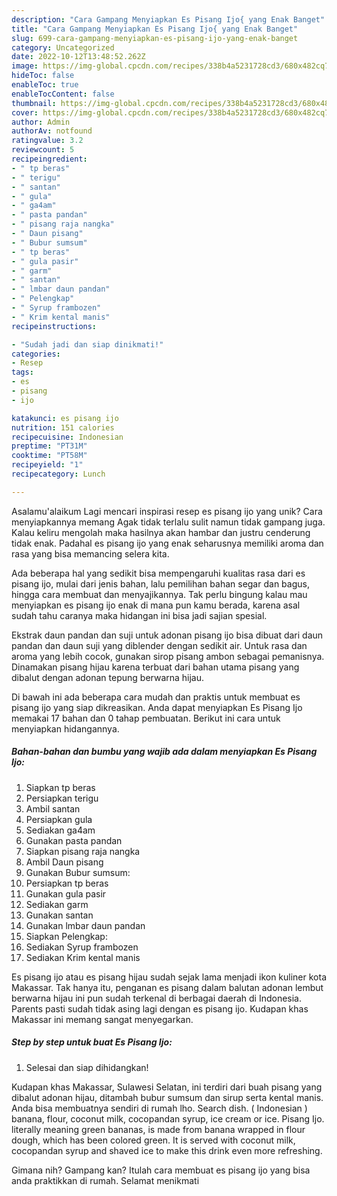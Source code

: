 ```yaml
---
description: "Cara Gampang Menyiapkan Es Pisang Ijo{ yang Enak Banget"
title: "Cara Gampang Menyiapkan Es Pisang Ijo{ yang Enak Banget"
slug: 699-cara-gampang-menyiapkan-es-pisang-ijo-yang-enak-banget
category: Uncategorized
date: 2022-10-12T13:48:52.262Z
image: https://img-global.cpcdn.com/recipes/338b4a5231728cd3/680x482cq70/es-pisang-ijo-foto-resep-utama.jpg
hideToc: false
enableToc: true
enableTocContent: false
thumbnail: https://img-global.cpcdn.com/recipes/338b4a5231728cd3/680x482cq70/es-pisang-ijo-foto-resep-utama.jpg
cover: https://img-global.cpcdn.com/recipes/338b4a5231728cd3/680x482cq70/es-pisang-ijo-foto-resep-utama.jpg
author: Admin
authorAv: notfound
ratingvalue: 3.2
reviewcount: 5
recipeingredient:
- " tp beras"
- " terigu"
- " santan"
- " gula"
- " ga4am"
- " pasta pandan"
- " pisang raja nangka"
- " Daun pisang"
- " Bubur sumsum"
- " tp beras"
- " gula pasir"
- " garm"
- " santan"
- " lmbar daun pandan"
- " Pelengkap"
- " Syrup frambozen"
- " Krim kental manis"
recipeinstructions:

- "Sudah jadi dan siap dinikmati!"
categories:
- Resep
tags:
- es
- pisang
- ijo

katakunci: es pisang ijo 
nutrition: 151 calories
recipecuisine: Indonesian
preptime: "PT31M"
cooktime: "PT58M"
recipeyield: "1"
recipecategory: Lunch

---
```



Asalamu'alaikum Lagi mencari inspirasi resep es pisang ijo yang unik? Cara menyiapkannya memang Agak tidak terlalu sulit namun tidak gampang juga. Kalau keliru mengolah maka hasilnya akan hambar dan justru cenderung tidak enak. Padahal es pisang ijo yang enak seharusnya memiliki aroma dan rasa yang bisa memancing selera kita.


Ada beberapa hal yang sedikit bisa mempengaruhi kualitas rasa dari es pisang ijo, mulai dari jenis bahan, lalu pemilihan bahan segar dan bagus, hingga cara membuat dan menyajikannya. Tak perlu bingung kalau mau menyiapkan es pisang ijo enak di mana pun kamu berada, karena asal sudah tahu caranya maka hidangan ini bisa jadi sajian spesial.

Ekstrak daun pandan dan suji untuk adonan pisang ijo bisa dibuat dari daun pandan dan daun suji yang diblender dengan sedikit air. Untuk rasa dan aroma yang lebih cocok, gunakan sirop pisang ambon sebagai pemanisnya. Dinamakan pisang hijau karena terbuat dari bahan utama pisang yang dibalut dengan adonan tepung berwarna hijau.


Di bawah ini ada beberapa cara mudah dan praktis untuk membuat es pisang ijo yang siap dikreasikan. Anda dapat menyiapkan Es Pisang Ijo memakai 17 bahan dan 0 tahap pembuatan. Berikut ini cara untuk menyiapkan hidangannya.

<!--inarticleads1-->

##### Bahan-bahan dan bumbu yang wajib ada dalam menyiapkan Es Pisang Ijo:

1. Siapkan  tp beras
1. Persiapkan  terigu
1. Ambil  santan
1. Persiapkan  gula
1. Sediakan  ga4am
1. Gunakan  pasta pandan
1. Siapkan  pisang raja nangka
1. Ambil  Daun pisang
1. Gunakan  Bubur sumsum:
1. Persiapkan  tp beras
1. Gunakan  gula pasir
1. Sediakan  garm
1. Gunakan  santan
1. Gunakan  lmbar daun pandan
1. Siapkan  Pelengkap:
1. Sediakan  Syrup frambozen
1. Sediakan  Krim kental manis


Es pisang ijo atau es pisang hijau sudah sejak lama menjadi ikon kuliner kota Makassar. Tak hanya itu, penganan es pisang dalam balutan adonan lembut berwarna hijau ini pun sudah terkenal di berbagai daerah di Indonesia. Parents pasti sudah tidak asing lagi dengan es pisang ijo. Kudapan khas Makassar ini memang sangat menyegarkan. 

<!--inarticleads2-->

##### Step by step untuk buat Es Pisang Ijo:


1. Selesai dan siap dihidangkan!

Kudapan khas Makassar, Sulawesi Selatan, ini terdiri dari buah pisang yang dibalut adonan hijau, ditambah bubur sumsum dan sirup serta kental manis. Anda bisa membuatnya sendiri di rumah lho. Search dish. ( Indonesian ) banana, flour, coconut milk, cocopandan syrup, ice cream or ice. Pisang Ijo. literally meaning green bananas, is made from banana wrapped in flour dough, which has been colored green. It is served with coconut milk, cocopandan syrup and shaved ice to make this drink even more refreshing. 

Gimana nih? Gampang kan? Itulah cara membuat es pisang ijo yang bisa anda praktikkan di rumah. Selamat menikmati
